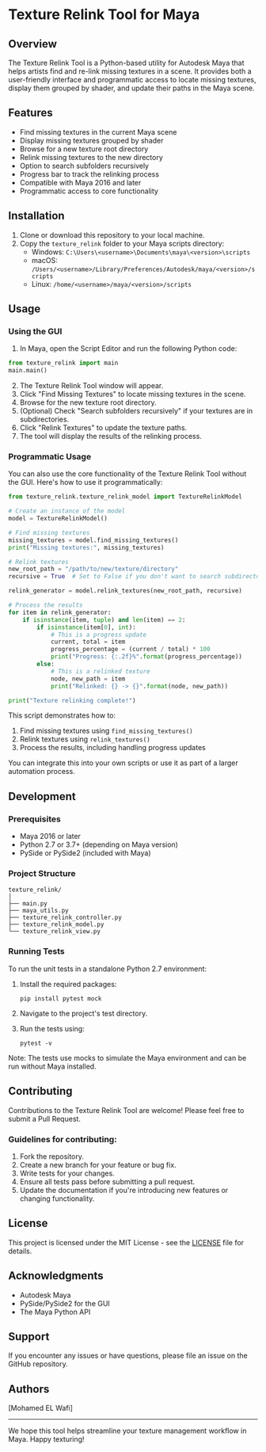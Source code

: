 # Texture Relink Tool for Maya

## Overview

The Texture Relink Tool is a Python-based utility for Autodesk Maya that helps artists find and re-link missing textures in a scene. It provides both a user-friendly interface and programmatic access to locate missing textures, display them grouped by shader, and update their paths in the Maya scene.

## Features

- Find missing textures in the current Maya scene
- Display missing textures grouped by shader
- Browse for a new texture root directory
- Relink missing textures to the new directory
- Option to search subfolders recursively
- Progress bar to track the relinking process
- Compatible with Maya 2016 and later
- Programmatic access to core functionality

## Installation

1. Clone or download this repository to your local machine.
2. Copy the `texture_relink` folder to your Maya scripts directory:
   - Windows: `C:\Users\<username>\Documents\maya\<version>\scripts`
   - macOS: `/Users/<username>/Library/Preferences/Autodesk/maya/<version>/scripts`
   - Linux: `/home/<username>/maya/<version>/scripts`

## Usage

### Using the GUI

1. In Maya, open the Script Editor and run the following Python code:

```python
from texture_relink import main
main.main()
```

2. The Texture Relink Tool window will appear.
3. Click "Find Missing Textures" to locate missing textures in the scene.
4. Browse for the new texture root directory.
5. (Optional) Check "Search subfolders recursively" if your textures are in subdirectories.
6. Click "Relink Textures" to update the texture paths.
7. The tool will display the results of the relinking process.

### Programmatic Usage

You can also use the core functionality of the Texture Relink Tool without the GUI. Here's how to use it programmatically:

```python
from texture_relink.texture_relink_model import TextureRelinkModel

# Create an instance of the model
model = TextureRelinkModel()

# Find missing textures
missing_textures = model.find_missing_textures()
print("Missing textures:", missing_textures)

# Relink textures
new_root_path = "/path/to/new/texture/directory"
recursive = True  # Set to False if you don't want to search subdirectories

relink_generator = model.relink_textures(new_root_path, recursive)

# Process the results
for item in relink_generator:
    if isinstance(item, tuple) and len(item) == 2:
        if isinstance(item[0], int):
            # This is a progress update
            current, total = item
            progress_percentage = (current / total) * 100
            print("Progress: {:.2f}%".format(progress_percentage))
        else:
            # This is a relinked texture
            node, new_path = item
            print("Relinked: {} -> {}".format(node, new_path))

print("Texture relinking complete!")
```

This script demonstrates how to:
1. Find missing textures using `find_missing_textures()`
2. Relink textures using `relink_textures()`
3. Process the results, including handling progress updates

You can integrate this into your own scripts or use it as part of a larger automation process.

## Development

### Prerequisites

- Maya 2016 or later
- Python 2.7 or 3.7+ (depending on Maya version)
- PySide or PySide2 (included with Maya)

### Project Structure

```
texture_relink/
│
├── main.py
├── maya_utils.py
├── texture_relink_controller.py
├── texture_relink_model.py
└── texture_relink_view.py
```

### Running Tests

To run the unit tests in a standalone Python 2.7 environment:

1. Install the required packages:
   ```
   pip install pytest mock
   ```

2. Navigate to the project's test directory.

3. Run the tests using:
   ```
   pytest -v
   ```

Note: The tests use mocks to simulate the Maya environment and can be run without Maya installed.

## Contributing

Contributions to the Texture Relink Tool are welcome! Please feel free to submit a Pull Request.

### Guidelines for contributing:

1. Fork the repository.
2. Create a new branch for your feature or bug fix.
3. Write tests for your changes.
4. Ensure all tests pass before submitting a pull request.
5. Update the documentation if you're introducing new features or changing functionality.

## License

This project is licensed under the MIT License - see the [LICENSE](LICENSE) file for details.

## Acknowledgments

- Autodesk Maya
- PySide/PySide2 for the GUI
- The Maya Python API

## Support

If you encounter any issues or have questions, please file an issue on the GitHub repository.

## Authors

[Mohamed EL Wafi]

---

We hope this tool helps streamline your texture management workflow in Maya. Happy texturing!
